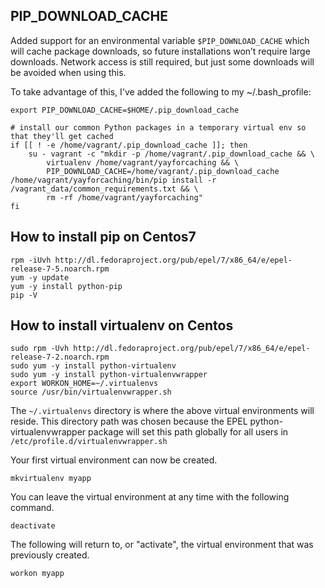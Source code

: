 PIP_DOWNLOAD_CACHE
---
Added support for an environmental variable `$PIP_DOWNLOAD_CACHE` which will cache package downloads, so future installations won’t require large downloads. Network access is still required, but just some downloads will be avoided when using this.

To take advantage of this, I've added the following to my ~/.bash_profile:

`export PIP_DOWNLOAD_CACHE=$HOME/.pip_download_cache`
```shell
# install our common Python packages in a temporary virtual env so that they'll get cached
if [[ ! -e /home/vagrant/.pip_download_cache ]]; then
    su - vagrant -c "mkdir -p /home/vagrant/.pip_download_cache && \
        virtualenv /home/vagrant/yayforcaching && \
        PIP_DOWNLOAD_CACHE=/home/vagrant/.pip_download_cache /home/vagrant/yayforcaching/bin/pip install -r /vagrant_data/common_requirements.txt && \
        rm -rf /home/vagrant/yayforcaching"
fi
```
How to install pip on Centos7
---
```shell
rpm -iUvh http://dl.fedoraproject.org/pub/epel/7/x86_64/e/epel-release-7-5.noarch.rpm
yum -y update
yum -y install python-pip
pip -V
```
How to install virtualenv on Centos
---
```shell
sudo rpm -Uvh http://dl.fedoraproject.org/pub/epel/7/x86_64/e/epel-release-7-2.noarch.rpm
sudo yum -y install python-virtualenv
sudo yum -y install python-virtualenvwrapper
export WORKON_HOME=~/.virtualenvs
source /usr/bin/virtualenvwrapper.sh
```
The `~/.virtualenvs` directory is where the above virtual environments will reside. This directory path was chosen because the EPEL python-virtualenvwrapper package will set this path globally for all users in `/etc/profile.d/virtualenvwrapper.sh`

Your first virtual environment can now be created.
```shell
mkvirtualenv myapp
```
You can leave the virtual environment at any time with the following command.
```shell
deactivate
```
The following will return to, or "activate", the virtual environment that was previously created.
```shell
workon myapp
```

